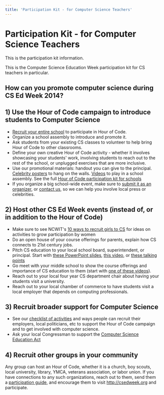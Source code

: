 ```yaml
---
title: 'Participation Kit - for Computer Science Teachers' 
---
```

# Participation Kit - for Computer Science Teachers

This is the participation kit information.  

This is the Computer Science Education Week participation kit for CS teachers in particular.

## How can you promote computer science during CS Ed Week 2014?

## 1) Use the Hour of Code campaign to introduce students to Computer Science

- [Recruit your entire school](http://csedweek.org/school) to participate in Hour of Code. 
- Organize a school assembly to introduce and promote it.
- Ask students from your existing CS classes to volunteer to help bring Hour of Code to other classrooms.
- Define your own creative Hour of Code activity - whether it involves showcasing your students' work, involving students to reach out to the rest of the school, or unplugged exercises that are more inclusive.
- Use our promotional materials: handout you can give to the principal. [Celebrity posters](http://csedweek.org/posters) to hang on the walls. [Videos](http://csedweek.org/videos) to play in a school assembly. See the full [Hour of Code participation kit for schools](http://csedweek.org/school)
- If you organize a big school-wide event, make sure to [submit it as an organizer](http://csedweek.org/participate), or [contact us](http://csedweek.org/contact), so we can help you involve local press or celebrities.

## 2) Host other CS Ed Week events (instead of, or in addition to the Hour of Code)

- Make sure to see NCWIT's [10 ways to recruit girls to CS](https://www.ncwit.org/resources/top-10-ways-recruiting-high-school-women-your-computing-classes/top-10-ways-recruiting) for ideas on activities to grow participation by women
- Do an open house of your course offerings for parents, explain how CS connects to 21st century jobs.
- Pitch CS education to your local school board, superintendent, or principal. Start with [these PowerPoint slides](/files/CS-pitch-basic-stats.pptx), [this video](http://www.youtube.com/watch?v=MwLXrN0Yguk&feature=c4-overview-vl&list=PLzdnOPI1iJNe1WmdkMG-Ca8cLQpdEAL7Q), or [these talking points](http://www.ncwit.org/resources/moving-beyond-computer-literacy-why-schools-should-teach-computer-science)
- Go meet with your middle school to show the course offerings and importance of CS education to them (start with [one of these videos](http://csedweek.org/videos)).
- Reach out to your local four year CS department chair about having your students visit a university.
- Reach out to your local chamber of commerce to have students visit a local employer that depends on computing professionals.


## 3) Recruit broader support for Computer Science

- See our [checklist of activities](http://csedweek.org/thanks/individuals) and ways people can recruit their employers, local politicians, etc to support the Hour of Code campaign and to get involved with computer science.
- Ask your local Congressman to support the [Computer Science Education Act](http://www.computinginthecore.org/csea)

## 4) Recruit other groups in your community

Any group can host an Hour of Code, whether it is a church, boy scouts, local university, library, YMCA, veterans association, or labor union. If you have connections to any such organizations, reach out to them, send them a [participation guide](/files/handout-for-local-organizations.pdf), and encourage them to visit <http://csedweek.org> and participate.


